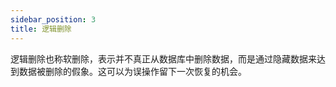 ```yaml
---
sidebar_position: 3
title: 逻辑删除
---
```


逻辑删除也称软删除，表示并不真正从数据库中删除数据，而是通过隐藏数据来达到数据被删除的假象。这可以为误操作留下一次恢复的机会。